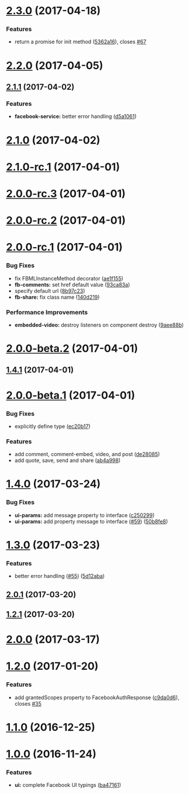 <a name="2.3.0"></a>
# [2.3.0](https://github.com/zyra/ngx-facebook/compare/v2.2.0...v2.3.0) (2017-04-18)


### Features

* return a promise for init method ([5362a16](https://github.com/zyra/ngx-facebook/commit/5362a16)), closes [#67](https://github.com/zyra/ngx-facebook/issues/67)



<a name="2.2.0"></a>
# [2.2.0](https://github.com/zyra/ngx-facebook/compare/v2.1.1...v2.2.0) (2017-04-05)



<a name="2.1.1"></a>
## [2.1.1](https://github.com/zyra/ngx-facebook/compare/v2.1.0...v2.1.1) (2017-04-02)


### Features

* **facebook-service:** better error handling ([d5a1061](https://github.com/zyra/ngx-facebook/commit/d5a1061))



<a name="2.1.0"></a>
# [2.1.0](https://github.com/zyra/ngx-facebook/compare/v2.1.0-rc.1...v2.1.0) (2017-04-02)



<a name="2.1.0-rc.1"></a>
# [2.1.0-rc.1](https://github.com/zyra/ngx-facebook/compare/v2.0.0-rc.3...v2.1.0-rc.1) (2017-04-01)



<a name="2.0.0-rc.3"></a>
# [2.0.0-rc.3](https://github.com/zyra/ngx-facebook/compare/v2.0.0-rc.2...v2.0.0-rc.3) (2017-04-01)



<a name="2.0.0-rc.2"></a>
# [2.0.0-rc.2](https://github.com/zyra/ngx-facebook/compare/v2.0.0-rc.1...v2.0.0-rc.2) (2017-04-01)



<a name="2.0.0-rc.1"></a>
# [2.0.0-rc.1](https://github.com/zyra/ngx-facebook/compare/v2.0.0-beta.2...v2.0.0-rc.1) (2017-04-01)


### Bug Fixes

* fix FBMLInstanceMethod decorator ([ae1f155](https://github.com/zyra/ngx-facebook/commit/ae1f155))
* **fb-comments:** set href default value ([93ca83a](https://github.com/zyra/ngx-facebook/commit/93ca83a))
* specify default url ([8b97c23](https://github.com/zyra/ngx-facebook/commit/8b97c23))
* **fb-share:** fix class name ([140d219](https://github.com/zyra/ngx-facebook/commit/140d219))


### Performance Improvements

* **embedded-video:** destroy listeners on component destroy ([9aee88b](https://github.com/zyra/ngx-facebook/commit/9aee88b))



<a name="2.0.0-beta.2"></a>
# [2.0.0-beta.2](https://github.com/zyra/ngx-facebook/compare/v1.4.1...v2.0.0-beta.2) (2017-04-01)



<a name="1.4.1"></a>
## [1.4.1](https://github.com/zyra/ngx-facebook/compare/v2.0.0-beta.1...v1.4.1) (2017-04-01)



<a name="2.0.0-beta.1"></a>
# [2.0.0-beta.1](https://github.com/zyra/ngx-facebook/compare/v1.4.0...v2.0.0-beta.1) (2017-04-01)


### Bug Fixes

* explicitly define type ([ec20b17](https://github.com/zyra/ngx-facebook/commit/ec20b17))


### Features

* add comment, comment-embed, video, and post ([de28085](https://github.com/zyra/ngx-facebook/commit/de28085))
* add quote, save, send and share ([ab4a998](https://github.com/zyra/ngx-facebook/commit/ab4a998))



<a name="1.4.0"></a>
# [1.4.0](https://github.com/zyra/ngx-facebook/compare/v1.3.0...v1.4.0) (2017-03-24)


### Bug Fixes

* **ui-params:** add message property to interface ([c250299](https://github.com/zyra/ngx-facebook/commit/c250299))
* **ui-params:** add property message to interface ([#59](https://github.com/zyra/ngx-facebook/issues/59)) ([50b8fe8](https://github.com/zyra/ngx-facebook/commit/50b8fe8))



<a name="1.3.0"></a>
# [1.3.0](https://github.com/zyra/ngx-facebook/compare/v2.0.1...v1.3.0) (2017-03-23)


### Features

* better error handling ([#55](https://github.com/zyra/ngx-facebook/issues/55)) ([5d12aba](https://github.com/zyra/ngx-facebook/commit/5d12aba))



<a name="2.0.1"></a>
## [2.0.1](https://github.com/zyra/ngx-facebook/compare/v1.2.1...v2.0.1) (2017-03-20)



<a name="1.2.1"></a>
## [1.2.1](https://github.com/zyra/ngx-facebook/compare/v2.0.0...v1.2.1) (2017-03-20)



<a name="2.0.0"></a>
# [2.0.0](https://github.com/zyra/ngx-facebook/compare/v1.2.0...v2.0.0) (2017-03-17)



<a name="1.2.0"></a>
# [1.2.0](https://github.com/zyra/ngx-facebook/compare/v1.1.0...v1.2.0) (2017-01-20)


### Features

* add grantedScopes property to FacebookAuthResponse ([c9da0d6](https://github.com/zyra/ngx-facebook/commit/c9da0d6)), closes [#35](https://github.com/zyra/ngx-facebook/issues/35)



<a name="1.1.0"></a>
# [1.1.0](https://github.com/zyra/ngx-facebook/compare/v1.0.0...v1.1.0) (2016-12-25)



<a name="1.0.0"></a>
# [1.0.0](https://github.com/zyra/ngx-facebook/compare/ba47161...v1.0.0) (2016-11-24)


### Features

* **ui:** complete Facebook UI typings ([ba47161](https://github.com/zyra/ngx-facebook/commit/ba47161))



